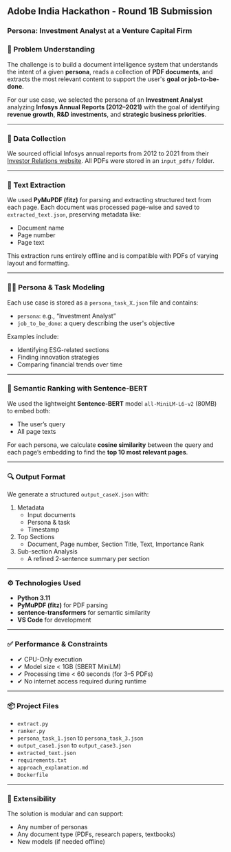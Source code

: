 ## Adobe India Hackathon - Round 1B Submission

### Persona: Investment Analyst at a Venture Capital Firm

### 🧠 Problem Understanding

The challenge is to build a document intelligence system that understands the intent of a given **persona**, reads a collection of **PDF documents**, and extracts the most relevant content to support the user's **goal or job-to-be-done**.

For our use case, we selected the persona of an **Investment Analyst** analyzing **Infosys Annual Reports (2012–2021)** with the goal of identifying **revenue growth**, **R&D investments**, and **strategic business priorities**.

---

### 📁 Data Collection

We sourced official Infosys annual reports from 2012 to 2021 from their [Investor Relations website](https://www.infosys.com/investors/reports-filings/annual-report/). All PDFs were stored in an `input_pdfs/` folder.

---

### 🧾 Text Extraction

We used **PyMuPDF (fitz)** for parsing and extracting structured text from each page. Each document was processed page-wise and saved to `extracted_text.json`, preserving metadata like:
- Document name
- Page number
- Page text

This extraction runs entirely offline and is compatible with PDFs of varying layout and formatting.

---

### 🧑‍💻 Persona & Task Modeling

Each use case is stored as a `persona_task_X.json` file and contains:
- `persona`: e.g., “Investment Analyst”
- `job_to_be_done`: a query describing the user's objective

Examples include:
- Identifying ESG-related sections
- Finding innovation strategies
- Comparing financial trends over time

---

### 🧠 Semantic Ranking with Sentence-BERT

We used the lightweight **Sentence-BERT** model `all-MiniLM-L6-v2` (80MB) to embed both:
- The user’s query
- All page texts

For each persona, we calculate **cosine similarity** between the query and each page’s embedding to find the **top 10 most relevant pages**.

---

### 🔍 Output Format

We generate a structured `output_caseX.json` with:
1. Metadata
   - Input documents
   - Persona & task
   - Timestamp
2. Top Sections
   - Document, Page number, Section Title, Text, Importance Rank
3. Sub-section Analysis
   - A refined 2-sentence summary per section

---

### ⚙️ Technologies Used

- **Python 3.11**
- **PyMuPDF (fitz)** for PDF parsing
- **sentence-transformers** for semantic similarity
- **VS Code** for development

---

### ✅ Performance & Constraints

- ✔ CPU-Only execution
- ✔ Model size < 1GB (SBERT MiniLM)
- ✔ Processing time < 60 seconds (for 3–5 PDFs)
- ✔ No internet access required during runtime

---

### 📦 Project Files

- `extract.py`
- `ranker.py`
- `persona_task_1.json` to `persona_task_3.json`
- `output_case1.json` to `output_case3.json`
- `extracted_text.json`
- `requirements.txt`
- `approach_explanation.md`
- `Dockerfile`

---

### 🚀 Extensibility

The solution is modular and can support:
- Any number of personas
- Any document type (PDFs, research papers, textbooks)
- New models (if needed offline)
